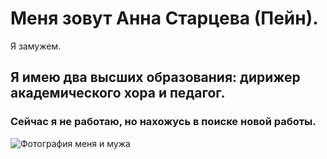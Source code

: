 # Меня зовут Анна Старцева (Пейн).

Я замужем.

## Я имею два высших образования: дирижер академического хора и педагог.

### Сейчас я не работаю, но нахожусь в поиске новой работы.

![Фотография меня и мужа](https://disk.yandex.ru/i/utqY59NnDq2bQw)